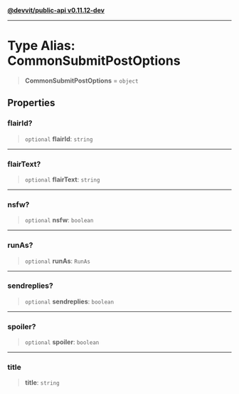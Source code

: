 [**@devvit/public-api v0.11.12-dev**](../../README.md)

---

# Type Alias: CommonSubmitPostOptions

> **CommonSubmitPostOptions** = `object`

## Properties

<a id="flairid"></a>

### flairId?

> `optional` **flairId**: `string`

---

<a id="flairtext"></a>

### flairText?

> `optional` **flairText**: `string`

---

<a id="nsfw"></a>

### nsfw?

> `optional` **nsfw**: `boolean`

---

<a id="runas"></a>

### runAs?

> `optional` **runAs**: `RunAs`

---

<a id="sendreplies"></a>

### sendreplies?

> `optional` **sendreplies**: `boolean`

---

<a id="spoiler"></a>

### spoiler?

> `optional` **spoiler**: `boolean`

---

<a id="title"></a>

### title

> **title**: `string`
